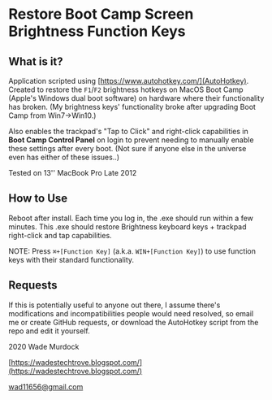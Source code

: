 # Restore Boot Camp Screen Brightness Function Keys

## What is it? ##

Application scripted using [https://www.autohotkey.com/](AutoHotkey). Created to restore the `F1`/`F2` brightness hotkeys on MacOS Boot Camp (Apple&#39;s Windows dual boot software) on hardware where their functionality has broken. (My brightness keys&#39; functionality broke after upgrading Boot Camp from Win7→Win10.)

Also enables the trackpad&#39;s &quot;Tap to Click&quot; and right-click capabilities in **Boot Camp Control Panel** on login to prevent needing to manually enable these settings after every boot. (Not sure if anyone else in the universe even has either of these issues..)

Tested on 13&#39;&#39; MacBook Pro Late 2012

## How to Use ##

Reboot after install. Each time you log in, the .exe should run within a few minutes. This .exe should restore Brightness keyboard keys + trackpad right-click and tap capabilities.

NOTE: Press `⌘+[Function Key]` (a.k.a. `WIN+[Function Key]`) to use function keys with their standard functionality.

## Requests ##

If this is potentially useful to anyone out there, I assume there&#39;s modifications and incompatibilities people would need resolved, so email me or create GitHub requests, or download the AutoHotkey script from the repo and edit it yourself.


2020 Wade Murdock

[https://wadestechtrove.blogspot.com/](https://wadestechtrove.blogspot.com/)

wad11656@gmail.com
